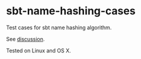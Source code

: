 sbt-name-hashing-cases
======================

Test cases for sbt name hashing algorithm.

See [discussion](https://groups.google.com/d/msg/play-framework/S_-wYW5Tcvw/NcyZZ1xI_g4J).

Tested on Linux and OS X.
